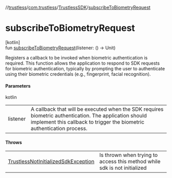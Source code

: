 //[trustless](../../../index.md)/[com.trustless](../index.md)/[TrustlessSDK](index.md)/[subscribeToBiometryRequest](subscribe-to-biometry-request.md)

# subscribeToBiometryRequest

[kotlin]\
fun [subscribeToBiometryRequest](subscribe-to-biometry-request.md)(listener: () -&gt; Unit)

Registers a callback to be invoked when biometric authentication is required. This function allows the application to respond to SDK requests for biometric authentication, typically by prompting the user to authenticate using their biometric credentials (e.g., fingerprint, facial recognition).

#### Parameters

kotlin

| | |
|---|---|
| listener | A callback that will be executed when the SDK requires biometric authentication.     The application should implement this callback to trigger the biometric authentication process. |

#### Throws

| | |
|---|---|
| [TrustlessNotInitializedSdkException](../../com.trustless.exceptions/-trustless-not-initialized-sdk-exception/index.md) | Is thrown when trying to access this method while sdk is not initialized |
